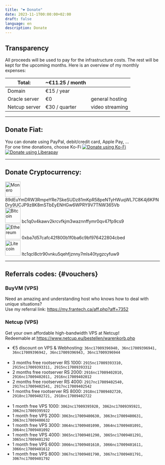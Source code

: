 ```yaml
---
title: "❤️ Donate"
date: 2023-11-1T00:00:00+02:00
draft: false
language: en
description: Donate
---
```


## Transparency
All proceeds will be used to pay for the infrastructure costs. The rest will be kept for the upcoming months.
Here is an overview of my monthly expenses:

|Total:|~€11.25 / month|   |
|---|---|---|
|Domain|€15 / year||
|Oracle server|€0|general hosting|
|Netcup server|€30 / quarter|video streaming|

<hr>

## Donate Fiat:
You can donate using PayPal, debit/credit card, Apple Pay, ... <br>
For one time donations, choose Ko-Fi
[![Donate using Ko-Fi](/images/kofi.svg)](https://ko-fi.com/r4focom)
[![Donate using Liberapay](/images/liberapay.svg)](https://liberapay.com/r4fo.com/donate)

<hr>

## Donate Cryptocurrency:
<img src="/images/icons/monero.svg" alt="Monero" width="50"/> 89dEuYmDRW3RmpeYRe7SkeSUDz81mKpR58peNTyHWuqWL7C8K4j6KPNDry9UCJP9z8K8mSTbEyENHGw6WPRY9V7TNW365Vb <br>
<img src="/images/icons/bitcoin.svg" alt="Bitcoin" width="50"/> bc1q0v4kawv2krcvfkjm3waznnffymr0qv47fp9cs9 <br>
<img src="/images/icons/ethereum.svg" alt="Ethereum" width="50"/> 0xba7d57cafc42f800b1f0ba6c9bf976422804cbed <br>
<img src="/images/icons/litecoin.svg" alt="Litecoin" width="50"/> ltc1qcl8ctr90vnku5qehfjznny7mls40tygzcyfuw9 <br>

<hr>

## Referrals codes: {#vouchers}

### BuyVM (VPS)
Need an amazing and understanding host who knows how to deal with unique situations?  
Use my referral link: https://my.frantech.ca/aff.php?aff=7352


### Netcup (VPS)
Get your own affordable high-bandwidth VPS at Netcup!  
Redeemable at https://www.netcup.eu/bestellen/warenkorb.php

<ul>
<li>€5 discount on VPS & Webhosting: <code>36nc17009396940, 36nc17009396941, 36nc17009396942, 36nc17009396943, 36nc17009396944</code> </li>
<br>
<li>3 months free rootserver RS 1000: <code>2915nc17009393310, 2915nc17009393311, 2915nc17009393312</code> </li>
<li>2 months free rootserver RS 2000: <code>2916nc17009402010, 2916nc17009402011, 2916nc17009402012</code> </li>
<li>2 months free rootserver RS 4000: <code>2917nc17009402540, 2917nc17009402541, 2917nc17009402542</code> </li>
<li>1 months free rootserver RS 8000: <code>2918nc17009402720, 2918nc17009402721, 2918nc17009402722</code> </li>
<br>
<li>1 month free VPS 1000: <code>3062nc17009395920, 3062nc17009395921, 3062nc17009395922</code> </li>
<li>1 month free VPS 2000: <code>3063nc17009400630, 3063nc17009400631, 3063nc17009400632</code> </li>
<li>1 month free VPS 3000: <code>3064nc17009401090, 3064nc17009401091, 3064nc17009401092</code> </li>
<li>1 month free VPS 4000: <code>3065nc17009401290, 3065nc17009401291, 3065nc17009401292</code> </li>
<li>1 month free VPS 6000: <code>3066nc17009401610, 3066nc17009401611, 3066nc17009401612</code> </li>
<li>1 month free VPS 8000: <code>3067nc17009401790, 3067nc17009401791, 3067nc17009401792</code> </li>
</ul>
